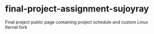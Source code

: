 # final-project-assignment-sujoyray
Final project public page containing project schedule and custom Linux Kernel fork 
